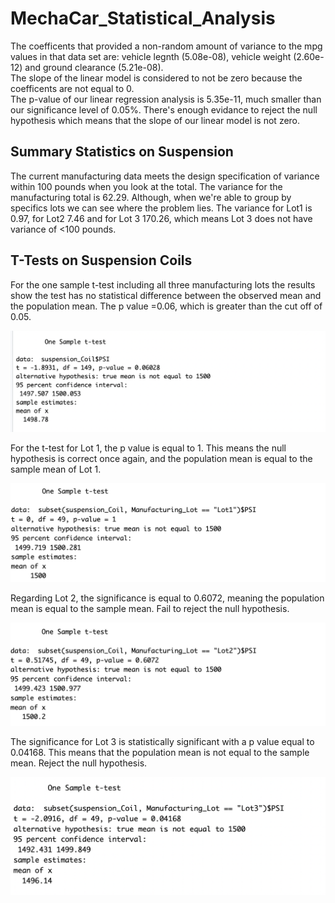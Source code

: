 # MechaCar_Statistical_Analysis
The coefficents that provided a non-random amount of variance to the mpg values in that data set are: vehicle legnth (5.08e-08), vehicle weight (2.60e-12) and ground clearance (5.21e-08).  
The slope of the linear model is considered to not be zero because the coefficents are not equal to 0.  
The p-value of our linear regression analysis is 5.35e-11, much smaller than our significance level of 0.05%. There's enough evidance to reject the null hypothesis which means that the slope of our linear model is not zero.   

## Summary Statistics on Suspension 
The current manufacturing data meets the design specification of variance within 100 pounds when you look at the total. The variance for the manufacturing total is 62.29. Although, when we're able to group by specifics lots we can see where the problem lies. The variance for Lot1 is 0.97, for Lot2 7.46 and for Lot 3 170.26, which means Lot 3 does not have variance of <100 pounds. 

## T-Tests on Suspension Coils 
For the one sample t-test including all three manufacturing lots the results show the test has no statistical difference between the observed mean and the population mean. The p value =0.06, which is greater than the cut off of 0.05.  

![image](test1.png)
 
For the t-test for Lot 1, the p value is equal to 1. This means the null hypothesis is correct once again, and the population mean is equal to the sample mean of Lot 1.  

![image](Testlot2.png)
 
Regarding Lot 2, the significance is equal to 0.6072,  meaning the population mean is equal to the sample mean. Fail to reject the null hypothesis. 

![image](lot2.png)
 
The significance for Lot 3 is statistically significant with a p value equal to 0.04168. This means that the population mean is not equal to the sample mean. Reject the null hypothesis.  

![image](Lot3.png)

